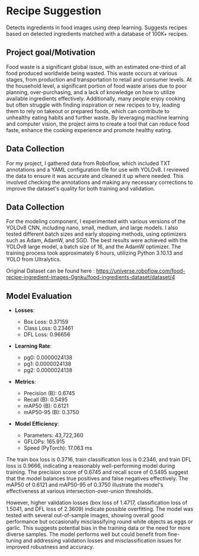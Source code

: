 # Recipe Suggestion
Detects ingredients in food images using deep learning. Suggests recipes based on detected ingredients matched with a database of 100K+ recipes.

## Project goal/Motivation
Food waste is a significant global issue, with an estimated one-third of all food produced worldwide being wasted. This waste occurs at various stages, from production and transportation to retail and consumer levels. At the household level, a significant portion of food waste arises due to poor planning, over-purchasing, and a lack of knowledge on how to utilize available ingredients effectively. Additionally, many people enjoy cooking but often struggle with finding inspiration or new recipes to try, leading them to rely on takeout or prepared foods, which can contribute to unhealthy eating habits and further waste. By leveraging machine learning and computer vision, the project aims to create a tool that can reduce food faste, enhance the cooking experience and promote healthy eating.

## Data Collection
For my project, I gathered data from Roboflow, which included TXT annotations and a YAML configuration file for use with YOLOv8. I reviewed the data to ensure it was accurate and cleaned it up where needed. This involved checking the annotations and making any necessary corrections to improve the dataset's quality for both training and validation.

## Data Collection
For the modeling component, I experimented with various versions of the YOLOv8 CNN, including nano, small, medium, and large models. I also tested different batch sizes and early stopping methods, using optimizers such as Adam, AdamW, and SGD. The best results were achieved with the YOLOv8 large model, a batch size of 16, and the AdamW optimizer. The training process took approximately 6 hours, utilizing Python 3.10.13 and YOLO from Ultralytics.

Original Dataset can be found here : https://universe.roboflow.com/food-recipe-ingredient-images-0gnku/food-ingredients-dataset/dataset/4

## Model Evaluation

- **Losses**:
  - Box Loss: 0.37159
  - Class Loss: 0.23461
  - DFL Loss: 0.96656

- **Learning Rate**:
  - pg0: 0.0000024138
  - pg1: 0.0000024138
  - pg2: 0.0000024138

- **Metrics**:
  - Precision (B): 0.6745
  - Recall (B): 0.5495
  - mAP50 (B): 0.6121
  - mAP50-95 (B): 0.3750

- **Model Efficiency**:
  - Parameters: 43,722,360
  - GFLOPs: 165.915
  - Speed (PyTorch): 17.063 ms

The train box loss is 0.3716, train classification loss is 0.2346, and train DFL loss is 0.9666, indicating a reasonably well-performing model during training. The precision score of 0.6745 and recall score of 0.5495 suggest that the model balances true positives and false negatives effectively. The mAP50 of 0.6121 and mAP50-95 of 0.3750 illustrate the model's effectiveness at various intersection-over-union thresholds.

However, higher validation losses (box loss of 1.4717, classification loss of 1.5041, and DFL loss of 2.3609) indicate possible overfitting. The model was tested with several out-of-sample images, showing overall good performance but occasionally misclassifying round white objects as eggs or garlic. This suggests potential bias in the training data or the need for more diverse samples.
The model performs well but could benefit from fine-tuning and addressing validation losses and misclassification issues for improved robustness and accuracy.
